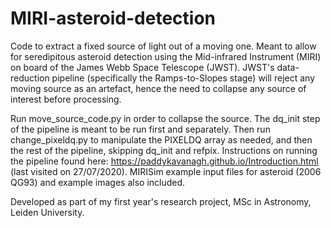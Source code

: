 # MIRI-asteroid-detection

Code to extract a fixed source of light out of a moving one. Meant to allow for seredipitous asteroid detection using the Mid-infrared Instrument (MIRI) on board of the James Webb Space Telescope (JWST). JWST's data-reduction pipeline (specifically the Ramps-to-Slopes stage) will reject any moving source as an artefact, hence the need to collapse any source of interest before processing.

Run move_source_code.py in order to collapse the source. The dq_init step of the pipeline is meant to be run first and separately. Then run change_pixeldq.py to manipulate the PIXELDQ array as needed, and then the rest of the pipeline, skipping dq_init and refpix. Instructions on running the pipeline found here: https://paddykavanagh.github.io/Introduction.html (last visited on 27/07/2020). MIRISim example input files for asteroid (2006 QG93) and example images also included.  

Developed as part of my first year's research project, MSc in Astronomy, Leiden University.
